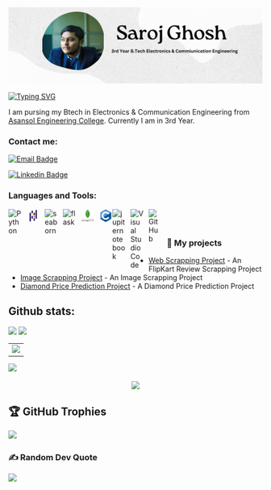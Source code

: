 ![logo](https://github.com/sarojghoshdk/sarojghoshdk/blob/main/banner.png)

[![Typing SVG](https://readme-typing-svg.demolab.com?font=Poppins&weight=600&size=24&pause=1000&color=13F748&width=435&lines=Hi+%F0%9F%91%8B%2C+I+am+Saroj;Studying+Data+Science)](https://git.io/typing-svg)

I am pursing my Btech in Electronics & Communication Engineering from [Asansol Engineering College](https://aecwb.edu.in/). Currently I am in 3rd Year.

### Contact me:

[![Email Badge](https://img.shields.io/badge/-Email-c14438?style=flat-square&logo=Gmail&logoColor=white&link=mailto:sarojghoshdk@gmail.com)](mailto:sarojghoshdk@gmail.com)

[![Linkedin Badge](https://img.shields.io/badge/-LinkedIn-blue?style=flat-square&logo=Linkedin&logoColor=white&link=https://www.linkedin.com/in/saroj-ghosh-a0a952225/)](https://www.linkedin.com/in/saroj-ghosh-a0a952225/)

<!--  skills -->
### Languages and Tools:

<img align="left" alt="Python" width="26px" src="https://www.vectorlogo.zone/logos/python/python-icon.svg" style="padding-right:10px;" />
<img align="left" alt="pandas" width="26px" src="https://raw.githubusercontent.com/devicons/devicon/2ae2a900d2f041da66e950e4d48052658d850630/icons/pandas/pandas-original.svg" style="padding-right:10px;" />
<img align="left" alt="seaborn" width="26px" src="https://seaborn.pydata.org/_images/logo-mark-lightbg.svg" style="padding-right:10px;" />
<img align="left" alt="flask" width="26px" src="https://www.vectorlogo.zone/logos/pocoo_flask/pocoo_flask-icon.svg" style="padding-right:10px;" />
<img align="left" alt="mongodb" width="26px" src="https://raw.githubusercontent.com/devicons/devicon/master/icons/mongodb/mongodb-original-wordmark.svg" style="padding-right:10px;" />
<img align="left" src="https://raw.githubusercontent.com/devicons/devicon/master/icons/c/c-original.svg" alt="c" width="26px" height="26px"/>
<img align="left" alt="jupiternotebook" width="26px" src="https://github.com/jupyter/jupyter.github.io/blob/master/assets/share.png" style="padding-right:10px;" />
<img align="left" alt="Visual Studio Code" width="26px" src="https://cdn.jsdelivr.net/gh/devicons/devicon/icons/vscode/vscode-original.svg" style="padding-right:10px;" />
<img align="left" alt="GitHub" width="26px" src="https://user-images.githubusercontent.com/3369400/139447912-e0f43f33-6d9f-45f8-be46-2df5bbc91289.png" style="padding-right:10px;" />

<br>
<br>

<!--  Projects -->
### 🚀 My projects

- [Web Scrapping Project](https://github.com/sarojghoshdk/review_scrapper_project) - An FlipKart Review Scrapping Project
- [Image Scrapping Project](https://github.com/sarojghoshdk/image_scrapper_project) - An Image Scrapping Project
- [Diamond Price Prediction Project](https://github.com/sarojghoshdk/Diamond_Price_Prediction) - A Diamond Price Prediction Project

<!-- My contributions -->
## Github stats:
![](http://github-profile-summary-cards.vercel.app/api/cards/profile-details?username=sarojghoshdk&theme=tokyonight)
![](http://github-profile-summary-cards.vercel.app/api/cards/most-commit-language?username=sarojghoshdk&theme=tokyonight)
<table>
<tr>
<td>
<img src="https://github-readme-stats.vercel.app/api?username=sarojghoshdk&include_all_commits=true&count_private=true&show_icons=true&line_height=20&theme=tokyonight"/>
</tr>
</table>
<td>
       <img src="https://github-readme-stats.vercel.app/api/top-langs?username=sarojghoshdk&show_icons=true&locale=en&layout=compact&theme=tokyonight"/>
</td>
<p align="center">
<img align="center" src="https://github-readme-streak-stats.herokuapp.com/?user=sarojghoshdk&theme=tokyonight" />
</p>

## 🏆 GitHub Trophies
![](https://github-profile-trophy.vercel.app/?username=sarojghoshdk&theme=tokyonight&no-frame=false&no-bg=false&margin-w=4)

### ✍️ Random Dev Quote
![](https://quotes-github-readme.vercel.app/api?type=vetical&theme=tokyonight)


